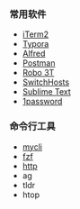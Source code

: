 ### 常用软件

- [iTerm2](https://github.com/gnachman/iTerm2)
- [Typora](https://www.typora.io/)
- [Alfred](https://www.alfredapp.com/)
- [Postman](https://www.getpostman.com/)
- [Robo 3T](https://robomongo.org/)
- [SwitchHosts](https://github.com/oldj/SwitchHosts)
- [Sublime Text](https://www.sublimetext.com/)
- [1password](https://1password.com/)

### 命令行工具

- [mycli](https://github.com/dbcli/mycli)
- [fzf](https://github.com/junegunn/fzf)
- [http](https://github.com/jakubroztocil/httpie)
- ag
- tldr
- htop
